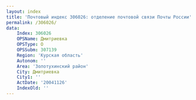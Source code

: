 ```yaml
---
layout: index
title: 'Почтовый индекс 306026: отделение почтовой связи Почты России'
permalink: /306026/
data:
    Index: 306026
    OPSName: Дмитриевка
    OPSType: О
    OPSSubm: 307139
    Region: 'Курская область'
    Autonom: ''
    Area: 'Золотухинский район'
    City: Дмитриевка
    City1: ''
    ActDate: '20041126'
    IndexOld: ''
---
```

